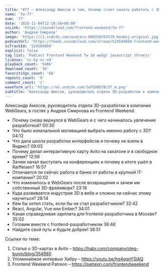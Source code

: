 ```yaml
---
title: "#77 – Александр Амосов о том, почему стоит начать работать с 3D в браузере"
name: 'fw-77'
num: '77'
date: '2018-11-04T12:18:58+00:00'
scLink: 'https://soundcloud.com/frontend-weekend/fw-77'
author: 'Андрей Смирнов'
image: 'https://i1.sndcdn.com/avatars-000358703579-bnobxj-original.jpg'
podcastUrl: 'https://feeds.soundcloud.com/stream/524584050-frontend-weekend-fw-77.m4a'
scTrackId: '524584050'
explicit: false
tag_list: 'Podcast Frontend Weekend fw 3d webgl javascript threejs'
license: 'cc-by-nc-nd'
playback_count: '5486'
download_count: '36'
favoritings_count: '68'
reposts_count: '9'
comment_count: '1'
waveform_url: 'https://w1.sndcdn.com/JoFEOOD78c5T_m.png'
subtitle: "Александр Амосов, руководитель отдела 3D-разработки в компании WebGears, в гостях у Андрея Смирнова из Frontend Weekend. "
---
```

Александр Амосов, руководитель отдела 3D-разработки в компании WebGears, в гостях у Андрея Смирнова из Frontend Weekend. 

- Почему снова вернулся в WebGears и с чего начиналось увлечение разработкой? <timecode sec="30">00:30</timecode>
- Что было изначальной мотивацией выбрать именно работу с 3D? <timecode sec="252">04:12</timecode>
- Что дала школа разработки интерфейсов и почему не взяли в Яндекс? <timecode sec="543">09:03</timecode>
- Почему делал интерактивную карту Avito на хакатоне и в свободное время? <timecode sec="776">12:56</timecode>
- Зачем начал выступать на конференциях и почему в итоге ушёл в Raiffeisen? <timecode sec="1017">16:57</timecode>
- Отличается ли сейчас работа в банке от работы в крупной IT-компании? <timecode sec="1202">20:02</timecode>
- Что изменилось в WebGears после возвращения и зачем им собственный 3D-фреймворк? <timecode sec="1396">23:16</timecode>
- Куда развивается индустрия 3D в вебе и сложно ли сейчас этому научиться? <timecode sec="1694">28:14</timecode>
- Кем бы хотел стать, если бы не стал разработчиком? <timecode sec="1962">32:42</timecode>
- React, Angular, Vue или Ember? <timecode sec="2041">34:01</timecode>
- Какая справедливая зарплата для frontend-разработчика в Москве? <timecode sec="2102">35:02</timecode>
- Готовим вместе с frontend-разработчиком <timecode sec="2206">36:46</timecode>
- Найдите свой путь и будьте добрее! <timecode sec="2331">38:51</timecode>

Ссылки по теме:
1) Статья о 3D-картах в Avito – https://habr.com/company/oleg-bunin/blog/354980
2) Упоминаемое интервью Хабру – https://youtu.be/hg4gqnYSlAQ
3) Frontend Weekend Patreon – https://patreon.com/frontendweekend